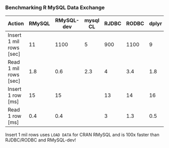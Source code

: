 
### Benchmarking R MySQL Data Exchange


Action                     |  RMySQL | RMySQL-dev | mysql CL | RJDBC | RODBC | dplyr
---------------------------|---------|------------|----------|-------|-------|------
Insert 1 mil rows [sec]    |   11    |    1100    |    5     |   900 |  1100 | 9
Read 1 mil rows [sec]      |   1.8   |     0.6    |    2.3   |    4  |   3.4 | 1.8
Insert 1 row [ms]          |    15   |    15      |          |  13   |   14  | 16
Read 1 row [ms]            |   0.4   |    0.4     |          |   3   |   1.3 | 0.5

Insert 1 mil rows uses `LOAD DATA` for CRAN RMySQL and is 100x faster than
RJDBC/RODBC and RMySQL-dev!


